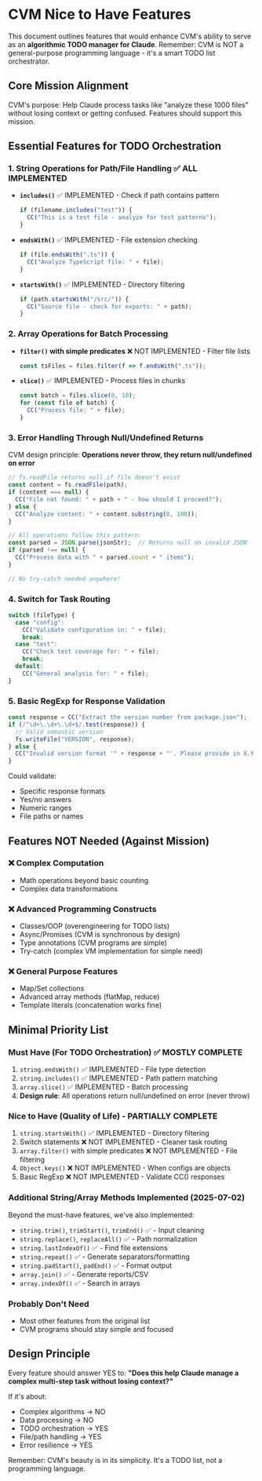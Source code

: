 # CVM Nice to Have Features

This document outlines features that would enhance CVM's ability to serve as an **algorithmic TODO manager for Claude**. Remember: CVM is NOT a general-purpose programming language - it's a smart TODO list orchestrator.

## Core Mission Alignment
CVM's purpose: Help Claude process tasks like "analyze these 1000 files" without losing context or getting confused. Features should support this mission.

## Essential Features for TODO Orchestration

### 1. String Operations for Path/File Handling ✅ ALL IMPLEMENTED
- **`includes()`** ✅ IMPLEMENTED - Check if path contains pattern
  ```typescript
  if (filename.includes("test")) {
    CC("This is a test file - analyze for test patterns");
  }
  ```

- **`endsWith()`** ✅ IMPLEMENTED - File extension checking
  ```typescript
  if (file.endsWith(".ts")) {
    CC("Analyze TypeScript file: " + file);
  }
  ```

- **`startsWith()`** ✅ IMPLEMENTED - Directory filtering
  ```typescript
  if (path.startsWith("/src/")) {
    CC("Source file - check for exports: " + path);
  }
  ```

### 2. Array Operations for Batch Processing
- **`filter()` with simple predicates** ❌ NOT IMPLEMENTED - Filter file lists
  ```typescript
  const tsFiles = files.filter(f => f.endsWith(".ts"));
  ```

- **`slice()`** ✅ IMPLEMENTED - Process files in chunks
  ```typescript
  const batch = files.slice(0, 10);
  for (const file of batch) {
    CC("Process file: " + file);
  }
  ```

### 3. Error Handling Through Null/Undefined Returns
CVM design principle: **Operations never throw, they return null/undefined on error**

```typescript
// fs.readFile returns null if file doesn't exist
const content = fs.readFile(path);
if (content === null) {
  CC("File not found: " + path + " - how should I proceed?");
} else {
  CC("Analyze content: " + content.substring(0, 100));
}

// All operations follow this pattern:
const parsed = JSON.parse(jsonStr);  // Returns null on invalid JSON
if (parsed !== null) {
  CC("Process data with " + parsed.count + " items");
}

// No try-catch needed anywhere!
```

### 4. Switch for Task Routing
```typescript
switch (fileType) {
  case "config":
    CC("Validate configuration in: " + file);
    break;
  case "test":
    CC("Check test coverage for: " + file);
    break;
  default:
    CC("General analysis for: " + file);
}
```

### 5. Basic RegExp for Response Validation
```typescript
const response = CC("Extract the version number from package.json");
if (/^\d+\.\d+\.\d+$/.test(response)) {
  // Valid semantic version
  fs.writeFile("VERSION", response);
} else {
  CC("Invalid version format '" + response + "'. Please provide in X.Y.Z format");
}
```

Could validate:
- Specific response formats
- Yes/no answers
- Numeric ranges
- File paths or names

## Features NOT Needed (Against Mission)

### ❌ Complex Computation
- Math operations beyond basic counting
- Complex data transformations

### ❌ Advanced Programming Constructs
- Classes/OOP (overengineering for TODO lists)
- Async/Promises (CVM is synchronous by design)
- Type annotations (CVM programs are simple)
- Try-catch (complex VM implementation for simple need)

### ❌ General Purpose Features
- Map/Set collections
- Advanced array methods (flatMap, reduce)
- Template literals (concatenation works fine)

## Minimal Priority List

### Must Have (For TODO Orchestration) ✅ MOSTLY COMPLETE
1. `string.endsWith()` ✅ IMPLEMENTED - File type detection
2. `string.includes()` ✅ IMPLEMENTED - Path pattern matching
3. `array.slice()` ✅ IMPLEMENTED - Batch processing
4. **Design rule**: All operations return null/undefined on error (never throw)

### Nice to Have (Quality of Life) - PARTIALLY COMPLETE
1. `string.startsWith()` ✅ IMPLEMENTED - Directory filtering
2. Switch statements ❌ NOT IMPLEMENTED - Cleaner task routing
3. `array.filter()` with simple predicates ❌ NOT IMPLEMENTED - File filtering
4. `Object.keys()` ❌ NOT IMPLEMENTED - When configs are objects
5. Basic RegExp ❌ NOT IMPLEMENTED - Validate CC() responses

### Additional String/Array Methods Implemented (2025-07-02)
Beyond the must-have features, we've also implemented:
- `string.trim()`, `trimStart()`, `trimEnd()` ✅ - Input cleaning
- `string.replace()`, `replaceAll()` ✅ - Path normalization
- `string.lastIndexOf()` ✅ - Find file extensions
- `string.repeat()` ✅ - Generate separators/formatting
- `string.padStart()`, `padEnd()` ✅ - Format output
- `array.join()` ✅ - Generate reports/CSV
- `array.indexOf()` ✅ - Search in arrays

### Probably Don't Need
- Most other features from the original list
- CVM programs should stay simple and focused

## Design Principle
Every feature should answer YES to: **"Does this help Claude manage a complex multi-step task without losing context?"**

If it's about:
- Complex algorithms → NO
- Data processing → NO  
- TODO orchestration → YES
- File/path handling → YES
- Error resilience → YES

Remember: CVM's beauty is in its simplicity. It's a TODO list, not a programming language.